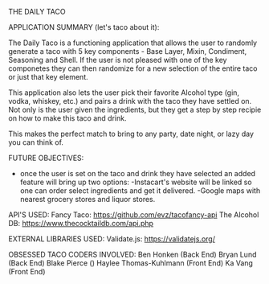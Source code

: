 THE DAILY TACO

APPLICATION SUMMARY (let's taco about it):

The Daily Taco is a functioning application that allows the user to randomly generate
a taco with 5 key components -  Base Layer, Mixin, Condiment, Seasoning and Shell. If the user is not pleased with one of the key componetes they can then randomize for a new selection of the entire taco or just that key element.

This application also lets the user pick their favorite Alcohol type (gin, vodka, whiskey, etc.) and pairs a drink with the taco they have settled on. Not only is the user given the ingredients, but they get a step by step recipie on how to make this taco and drink. 

This makes the perfect match to bring to any party, date night, or lazy day you can think of. 

FUTURE OBJECTIVES:

- once the user is set on the taco and drink they have selected an added feature will bring 
up two options:
    -Instacart's website will be linked so one can order select ingredients and get it delivered. 
    -Google maps with nearest grocery stores and liquor stores. 

API'S USED:
Fancy Taco: https://github.com/evz/tacofancy-api
The Alcohol DB: https://www.thecocktaildb.com/api.php

EXTERNAL LIBRARIES USED:
Validate.js: https://validatejs.org/

OBSESSED TACO CODERS INVOLVED:
Ben Honken (Back End)
Bryan Lund (Back End)
Blake Pierce ()
Haylee Thomas-Kuhlmann (Front End)
Ka Vang (Front End)
